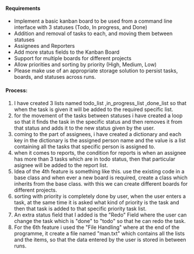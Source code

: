 #### Requirements
- Implement a basic kanban board to be used from a command line interface with 3 statuses (Todo, In progress, and Done)
- Addition and removal of tasks to each, and moving them between statuses
- Assignees and Reporters
- Add more status fields to the Kanban Board
- Support for multiple boards for different projects
- Allow priorities and sorting by priority (High, Medium, Low)
- Please make use of an appropriate storage solution to persist tasks, boards, and statuses across runs.
#### Process:
1. I have created 3 lists named todo_list ,in_progress_list ,done_list so that when the task is given it will be added to the required specific list.
2. for the movement of the tasks between statuses i have created a loop so that it finds the task in the specific status and then removes it from that status and adds it to the new status given by the user.
3. coming to the part of assignees, i have created a dictionary and each key in the dictionary is the assigned person name and the value is a list containing all the tasks that specific person is assigned to.
4. when it comes to reports, the condition for reports is when an assignee has more than 3 tasks which are in todo status, then that particular asignee will be added to the report list.
5. Idea of the 4th feature is something like this. use the existing code in a base class and when ever a new board is required, create a class which inherits from the base class. with this we can create different boards for different projects.
6. sorting with priority is completely done by user, when the user enters a task, at the same time it is asked what kind of priority is the task and then that task is added to that specific priority task list.
7. An extra status field that I added is the "Redo" Field where the user can change the task which is "done" to "todo" so that he can redo the task.
8. For the 6th feature i used the "File Handling" where at the end of the programme, it create a file named "man.txt" which contains all the lists and the items, so that the data entered by the user is stored in between runs.
